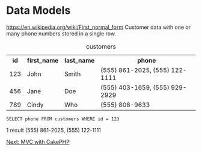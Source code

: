 # Data Models
https://en.wikipedia.org/wiki/First_normal_form
Customer data with one or many phone numbers stored in a single row.

<table>
<caption>customers</caption>
<tr>
<th>id</th>
<th>first_name</th>
<th>last_name</th>
<th>phone</th>
</tr>
<tr>
<td>123</td>
<td>John</td>
<td>Smith</td>
<td>(555) 861-2025, (555) 122-1111</td>
</tr>
<tr>
<td>456</td>
<td>Jane</td>
<td>Doe</td>
<td>(555) 403-1659, (555) 929-2929</td>
</tr>
<tr>
<td>789</td>
<td>Cindy</td>
<td>Who</td>
<td>(555) 808-9633</td>
</tr>
</table>

```
SELECT phone FROM customers WHERE id = 123
```

1 result
(555) 861-2025, (555) 122-1111

[Next: MVC with CakePHP](/11-CakePHP/README.md)
